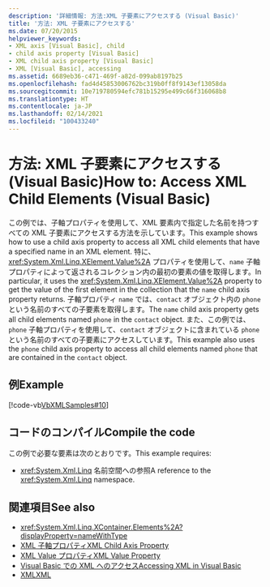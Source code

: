 ```yaml
---
description: '詳細情報: 方法:XML 子要素にアクセスする (Visual Basic)'
title: '方法: XML 子要素にアクセスする'
ms.date: 07/20/2015
helpviewer_keywords:
- XML axis [Visual Basic], child
- child axis property [Visual Basic]
- XML child axis property [Visual Basic]
- XML [Visual Basic], accessing
ms.assetid: 6689eb36-c471-469f-a82d-099ab8197b25
ms.openlocfilehash: fad4d45853006762bc319b0ff8f9143ef13058da
ms.sourcegitcommit: 10e719780594efc781b15295e499c66f316068b8
ms.translationtype: HT
ms.contentlocale: ja-JP
ms.lasthandoff: 02/14/2021
ms.locfileid: "100433240"
---
```

# <a name="how-to-access-xml-child-elements-visual-basic"></a><span data-ttu-id="8e11c-103">方法: XML 子要素にアクセスする (Visual Basic)</span><span class="sxs-lookup"><span data-stu-id="8e11c-103">How to: Access XML Child Elements (Visual Basic)</span></span>

<span data-ttu-id="8e11c-104">この例では、子軸プロパティを使用して、XML 要素内で指定した名前を持つすべての XML 子要素にアクセスする方法を示しています。</span><span class="sxs-lookup"><span data-stu-id="8e11c-104">This example shows how to use a child axis property to access all XML child elements that have a specified name in an XML element.</span></span> <span data-ttu-id="8e11c-105">特に、<xref:System.Xml.Linq.XElement.Value%2A> プロパティを使用して、`name` 子軸プロパティによって返されるコレクション内の最初の要素の値を取得します。</span><span class="sxs-lookup"><span data-stu-id="8e11c-105">In particular, it uses the <xref:System.Xml.Linq.XElement.Value%2A> property to get the value of the first element in the collection that the `name` child axis property returns.</span></span> <span data-ttu-id="8e11c-106">子軸プロパティ `name` では、`contact` オブジェクト内の `phone` という名前のすべての子要素を取得します。</span><span class="sxs-lookup"><span data-stu-id="8e11c-106">The `name` child axis property gets all child elements named `phone` in the `contact` object.</span></span> <span data-ttu-id="8e11c-107">また、この例では、`phone` 子軸プロパティを使用して、`contact` オブジェクトに含まれている `phone` という名前のすべての子要素にアクセスしています。</span><span class="sxs-lookup"><span data-stu-id="8e11c-107">This example also uses the `phone` child axis property to access all child elements named `phone` that are contained in the `contact` object.</span></span>  
  
## <a name="example"></a><span data-ttu-id="8e11c-108">例</span><span class="sxs-lookup"><span data-stu-id="8e11c-108">Example</span></span>  

 [!code-vb[VbXMLSamples#10](~/samples/snippets/visualbasic/VS_Snippets_VBCSharp/VbXMLSamples/VB/XMLSamples4.vb#10)]  
  
## <a name="compile-the-code"></a><span data-ttu-id="8e11c-109">コードのコンパイル</span><span class="sxs-lookup"><span data-stu-id="8e11c-109">Compile the code</span></span>  

 <span data-ttu-id="8e11c-110">この例で必要な要素は次のとおりです。</span><span class="sxs-lookup"><span data-stu-id="8e11c-110">This example requires:</span></span>  
  
- <span data-ttu-id="8e11c-111"><xref:System.Xml.Linq> 名前空間への参照</span><span class="sxs-lookup"><span data-stu-id="8e11c-111">A reference to the <xref:System.Xml.Linq> namespace.</span></span>  
  
## <a name="see-also"></a><span data-ttu-id="8e11c-112">関連項目</span><span class="sxs-lookup"><span data-stu-id="8e11c-112">See also</span></span>

- <xref:System.Xml.Linq.XContainer.Elements%2A?displayProperty=nameWithType>
- [<span data-ttu-id="8e11c-113">XML 子軸プロパティ</span><span class="sxs-lookup"><span data-stu-id="8e11c-113">XML Child Axis Property</span></span>](../../../language-reference/xml-axis/xml-child-axis-property.md)
- [<span data-ttu-id="8e11c-114">XML Value プロパティ</span><span class="sxs-lookup"><span data-stu-id="8e11c-114">XML Value Property</span></span>](../../../language-reference/xml-axis/xml-value-property.md)
- [<span data-ttu-id="8e11c-115">Visual Basic での XML へのアクセス</span><span class="sxs-lookup"><span data-stu-id="8e11c-115">Accessing XML in Visual Basic</span></span>](accessing-xml.md)
- [<span data-ttu-id="8e11c-116">XML</span><span class="sxs-lookup"><span data-stu-id="8e11c-116">XML</span></span>](index.md)
